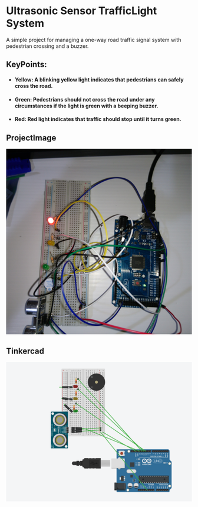 
# Ultrasonic Sensor TrafficLight System 

 A simple project for managing a one-way road traffic signal system with pedestrian crossing and a buzzer.

## KeyPoints:
- #### Yellow: A blinking yellow light indicates that pedestrians can safely cross the road.
- #### Green: Pedestrians should not cross the road under any circumstances if the light is green with a beeping buzzer.
- #### Red: Red light indicates that traffic should stop until it turns green.
## ProjectImage
![image](/Project-Image.jpg)
## Tinkercad
![tinkercad](/tinkercad.png)
